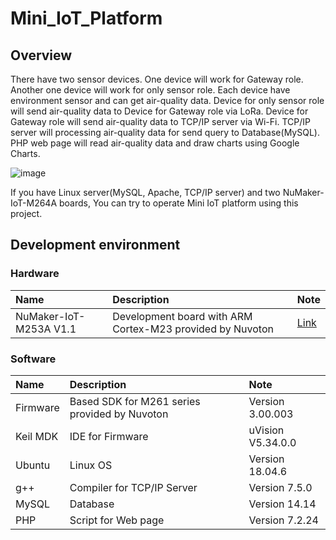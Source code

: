 # Mini_IoT_Platform

## Overview
There have two sensor devices. One device will work for Gateway role. Another one device will work for only sensor role. Each device have environment sensor and can get air-quality data. Device for only sensor role will send air-quality data to Device for Gateway role via LoRa. Device for Gateway role will send air-quality data to TCP/IP server via Wi-Fi. TCP/IP server will processing air-quality data for send query to Database(MySQL). PHP web page will read air-quality data and draw charts using Google Charts.

![image](https://user-images.githubusercontent.com/99227045/184053585-e00711ea-8840-4ca0-b125-fc4e2a2181ad.png)

If you have Linux server(MySQL, Apache, TCP/IP server) and two NuMaker-IoT-M264A boards, You can try to operate Mini IoT platform using this project.

## Development environment
### Hardware
|Name|Description|Note|
|:------|:---|:---|
|NuMaker-IoT-M253A V1.1|Development board with ARM Cortex-M23 provided by Nuvoton|[Link](https://www.nuvoton.com/products/iot-solution/iot-platform/numaker-iot-m263a/)|
### Software
|Name|Description|Note|
|:------|:---|:---|
|Firmware|Based SDK for M261 series provided by Nuvoton|Version 3.00.003|
|Keil MDK|IDE for Firmware|uVision V5.34.0.0|
|Ubuntu|Linux OS|Version 18.04.6|
|g++|Compiler for TCP/IP Server|Version 7.5.0|
|MySQL|Database|Version 14.14|
|PHP|Script for Web page|Version 7.2.24|
